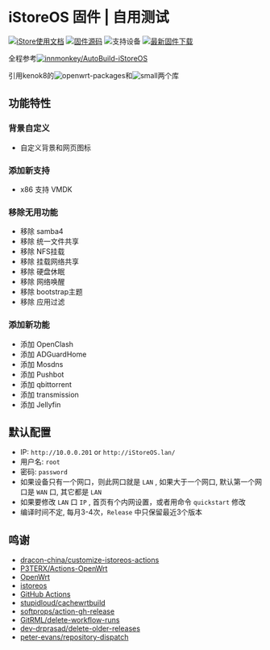 # iStoreOS 固件 | 自用测试

[![iStore使用文档](https://img.shields.io/badge/使用文档-iStore%20OS-brightgreen?style=flat-square)](https://doc.linkease.com/zh/guide/istoreos)  [![固件源码](https://img.shields.io/badge/固件源码-iStoreOS%2023.05-brightgreen.svg?style=flat-square)](https://github.com/istoreos/istoreos)  ![支持设备](https://img.shields.io/badge/支持设备-x86/64-brightgreen.svg?style=flat-square)  [![最新固件下载](https://img.shields.io/github/v/release/qazz-shyper/iStoreOS_build?style=flat-square&label=最新固件下载&color=brightgreen)](../../releases/latest)

全程参考[![innmonkey/AutoBuild-iStoreOS](https://img.shields.io/badge/使用文档-iStore%20OS-brightgreen?style=flat-square)](https://github.com/innmonkey/AutoBuild-iStoreOS)

引用kenok8的![openwrt-packages](https://github.com/kenzok8/openwrt-packages)和![small](https://github.com/kenzok8/small)两个库

## 功能特性

### 背景自定义
- 自定义背景和网页图标

### 添加新支持
- x86 支持 VMDK

### 移除无用功能
- 移除 samba4
- 移除 统一文件共享
- 移除 NFS挂载
- 移除 挂载网络共享
- 移除 硬盘休眠
- 移除 网络唤醒
- 移除 bootstrap主题
- 移除 应用过滤
  
### 添加新功能
- 添加 OpenClash
- 添加 ADGuardHome
- 添加 Mosdns
- 添加 Pushbot
- 添加 qbittorrent
- 添加 transmission
- 添加 Jellyfin

## 默认配置
- IP: `http://10.0.0.201` or `http://iStoreOS.lan/`
- 用户名: `root`
- 密码: `password`
- 如果设备只有一个网口，则此网口就是 `LAN` , 如果大于一个网口, 默认第一个网口是 `WAN` 口, 其它都是 `LAN`
- 如果要修改 `LAN` 口 `IP` , 首页有个内网设置，或者用命令 `quickstart` 修改
- 编译时间不定, 每月3-4次，`Release` 中只保留最近3个版本


## 鸣谢
- [dracon-china/customize-istoreos-actions](https://github.com/dracon-china/customize-istoreos-actions)
- [P3TERX/Actions-OpenWrt](https://github.com/P3TERX/Actions-OpenWrt)
- [OpenWrt](https://github.com/openwrt/openwrt)
- [istoreos](https://github.com/istoreos/istoreos)
- [GitHub Actions](https://github.com/features/actions)
- [stupidloud/cachewrtbuild](https://github.com/stupidloud/cachewrtbuild)
- [softprops/action-gh-release](https://github.com/softprops/action-gh-release)
- [GitRML/delete-workflow-runs](https://github.com/GitRML/delete-workflow-runs)
- [dev-drprasad/delete-older-releases](https://github.com/dev-drprasad/delete-older-releases)
- [peter-evans/repository-dispatch](https://github.com/peter-evans/repository-dispatch)
